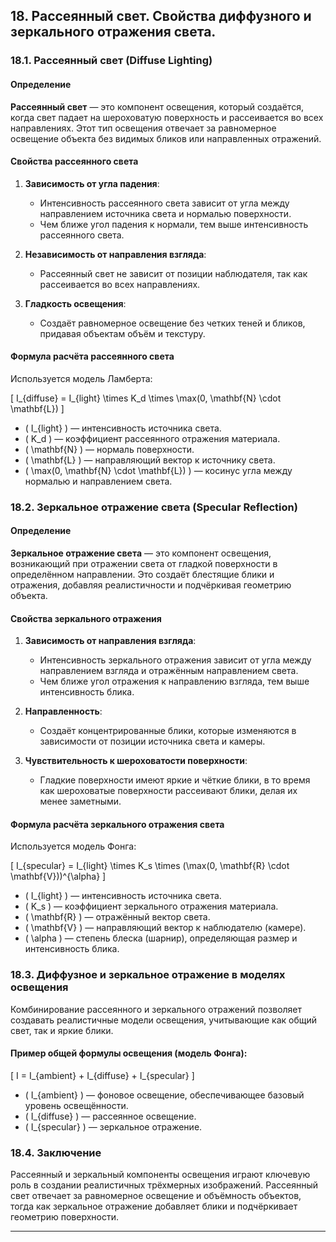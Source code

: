 
## 18. Рассеянный свет. Свойства диффузного и зеркального отражения света.

### 18.1. Рассеянный свет (Diffuse Lighting)

#### Определение

**Рассеянный свет** — это компонент освещения, который создаётся, когда свет падает на шероховатую поверхность и рассеивается во всех направлениях. Этот тип освещения отвечает за равномерное освещение объекта без видимых бликов или направленных отражений.

#### Свойства рассеянного света

1. **Зависимость от угла падения**:
    - Интенсивность рассеянного света зависит от угла между направлением источника света и нормалью поверхности.
    - Чем ближе угол падения к нормали, тем выше интенсивность рассеянного света.

2. **Независимость от направления взгляда**:
    - Рассеянный свет не зависит от позиции наблюдателя, так как рассеивается во всех направлениях.

3. **Гладкость освещения**:
    - Создаёт равномерное освещение без четких теней и бликов, придавая объектам объём и текстуру.

#### Формула расчёта рассеянного света

Используется модель Ламберта:

\[
I_{diffuse} = I_{light} \times K_d \times \max(0, \mathbf{N} \cdot \mathbf{L})
\]

- \( I_{light} \) — интенсивность источника света.
- \( K_d \) — коэффициент рассеянного отражения материала.
- \( \mathbf{N} \) — нормаль поверхности.
- \( \mathbf{L} \) — направляющий вектор к источнику света.
- \( \max(0, \mathbf{N} \cdot \mathbf{L}) \) — косинус угла между нормалью и направлением света.

### 18.2. Зеркальное отражение света (Specular Reflection)

#### Определение

**Зеркальное отражение света** — это компонент освещения, возникающий при отражении света от гладкой поверхности в определённом направлении. Это создаёт блестящие блики и отражения, добавляя реалистичности и подчёркивая геометрию объекта.

#### Свойства зеркального отражения

1. **Зависимость от направления взгляда**:
    - Интенсивность зеркального отражения зависит от угла между направлением взгляда и отражённым направлением света.
    - Чем ближе угол отражения к направлению взгляда, тем выше интенсивность блика.

2. **Направленность**:
    - Создаёт концентрированные блики, которые изменяются в зависимости от позиции источника света и камеры.

3. **Чувствительность к шероховатости поверхности**:
    - Гладкие поверхности имеют яркие и чёткие блики, в то время как шероховатые поверхности рассеивают блики, делая их менее заметными.

#### Формула расчёта зеркального отражения света

Используется модель Фонга:

\[
I_{specular} = I_{light} \times K_s \times (\max(0, \mathbf{R} \cdot \mathbf{V}))^{\alpha}
\]

- \( I_{light} \) — интенсивность источника света.
- \( K_s \) — коэффициент зеркального отражения материала.
- \( \mathbf{R} \) — отражённый вектор света.
- \( \mathbf{V} \) — направляющий вектор к наблюдателю (камере).
- \( \alpha \) — степень блеска (шарнир), определяющая размер и интенсивность блика.

### 18.3. Диффузное и зеркальное отражение в моделях освещения

Комбинирование рассеянного и зеркального отражений позволяет создавать реалистичные модели освещения, учитывающие как общий свет, так и яркие блики.

#### Пример общей формулы освещения (модель Фонга):

\[
I = I_{ambient} + I_{diffuse} + I_{specular}
\]

- \( I_{ambient} \) — фоновое освещение, обеспечивающее базовый уровень освещённости.
- \( I_{diffuse} \) — рассеянное освещение.
- \( I_{specular} \) — зеркальное отражение.

### 18.4. Заключение

Рассеянный и зеркальный компоненты освещения играют ключевую роль в создании реалистичных трёхмерных изображений. Рассеянный свет отвечает за равномерное освещение и объёмность объектов, тогда как зеркальное отражение добавляет блики и подчёркивает геометрию поверхности.

---
